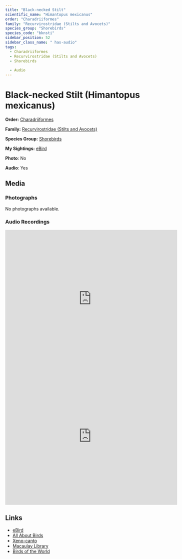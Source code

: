 ```yaml
---
title: "Black-necked Stilt"
scientific_name: "Himantopus mexicanus"
order: "Charadriiformes"
family: "Recurvirostridae (Stilts and Avocets)"
species_group: "Shorebirds"
species_code: "bknsti"
sidebar_position: 52
sidebar_class_name: " has-audio"
tags: 
  - Charadriiformes
  - Recurvirostridae (Stilts and Avocets)
  - Shorebirds
  
  - Audio
---
```


# Black-necked Stilt (Himantopus mexicanus)

**Order:** [Charadriiformes](/tags/charadriiformes)

**Family:** [Recurvirostridae (Stilts and Avocets)](/tags/recurvirostridae-stilts-and-avocets)

**Species Group:** [Shorebirds](/tags/shorebirds)

**My Sightings:** [eBird](https://ebird.org/lifelist?r=world&time=life&spp=bknsti)

**Photo**: No 

**Audio**: Yes

## Media
### Photographs
No photographs available.

### Audio Recordings
<iframe src="https://macaulaylibrary.org/asset/626684567/embed" width="550" height="440" frameborder="0" allowfullscreen></iframe>
<iframe src="https://macaulaylibrary.org/asset/626685012/embed" width="550" height="440" frameborder="0" allowfullscreen></iframe>

## Links
* [eBird](https://ebird.org/species/bknsti) 
* [All About Birds](https://www.allaboutbirds.org/guide/bknsti) 
* [Xeno-canto](https://www.xeno-canto.org/species/himantopus-mexicanus) 
* [Macaulay Library](https://search.macaulaylibrary.org/catalog?taxonCode=bknsti&sort=rating_rank_desc)
* [Birds of the World](https://birdsoftheworld.org/bow/species/bknsti)
